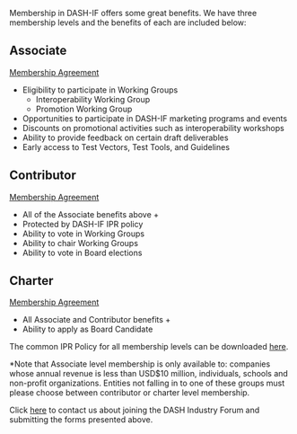 
Membership in DASH-IF offers some great benefits. We have three membership levels and the benefits of each are included below:

## Associate
[Membership Agreement](https://dash-industry-forum.github.io/docs/DASH-IF-Associate-Member-Agreement_07-2015.pdf)

* Eligibility to participate in Working Groups
    * Interoperability Working Group
    * Promotion Working Group
* Opportunities to participate in DASH-IF marketing programs and events
* Discounts on promotional activities such as interoperability workshops
* Ability to provide feedback on certain draft deliverables
* Early access to Test Vectors, Test Tools, and Guidelines

## Contributor
[Membership Agreement](https://dash-industry-forum.github.io/docs/DASH-IF-Contributor-Member-Agreement-Final-05-10-12.pdf)

* All of the Associate benefits above +
* Protected by DASH-IF IPR policy
* Ability to vote in Working Groups
* Ability to chair Working Groups
* Ability to vote in Board elections

## Charter
[Membership Agreement](https://dash-industry-forum.github.io/docs/DASH-IF-Charter-Member-Agreement-Final-05-10-12.pdf)

* All Associate and Contributor benefits +
* Ability to apply as Board Candidate

The common IPR Policy for all membership levels can be downloaded [here](https://dash-industry-forum.github.io/static/docs/DASH-IF-IPR-Policy-Appendix-B-11-06-2018.pdf).


*Note that Associate level membership is only available to: companies whose annual revenue is less than USD$10 million, individuals, schools and non-profit organizations. Entities not falling in to one of these groups must please choose between contributor or charter level membership.

Click [here](mailto:dashindustry@live.com) to contact us about joining the DASH Industry Forum and submitting the forms presented above.
